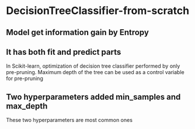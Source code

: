 # DecisionTreeClassifier-from-scratch
## Model get information gain by Entropy
## It has both fit and predict parts
In Scikit-learn, optimization of decision tree classifier performed by only pre-pruning.
Maximum depth of the tree can be used as a control variable for pre-pruning
## Two hyperparameters added min_samples and max_depth
These two hyperparameters are most common ones
